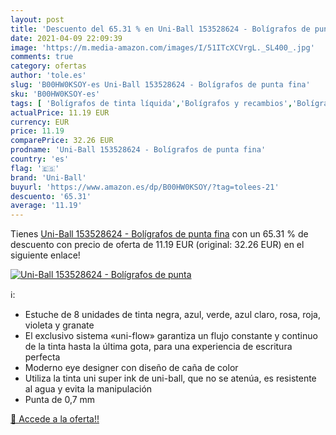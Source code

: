 ```yaml
---
layout: post
title: 'Descuento del 65.31 % en Uni-Ball 153528624 - Bolígrafos de punta'
date: 2021-04-09 22:09:39
image: 'https://m.media-amazon.com/images/I/51ITcXCVrgL._SL400_.jpg'
comments: true
category: ofertas
author: 'tole.es'
slug: 'B00HW0KSOY-es Uni-Ball 153528624 - Bolígrafos de punta fina'
sku: 'B00HW0KSOY-es'
tags: [ 'Bolígrafos de tinta líquida','Bolígrafos y recambios','Bolígrafos, lápices y útiles de escritura','Oficina y papelería','bolígrafos','uni-ball', ]
actualPrice: 11.19 EUR
currency: EUR
price: 11.19
comparePrice: 32.26 EUR
prodname: 'Uni-Ball 153528624 - Bolígrafos de punta fina'
country: 'es'
flag: '🇪🇸'
brand: 'Uni-Ball'
buyurl: 'https://www.amazon.es/dp/B00HW0KSOY/?tag=tolees-21'
descuento: '65.31'
average: '11.19'
---
```


Tienes [Uni-Ball 153528624 - Bolígrafos de punta fina](https://www.amazon.es/dp/B00HW0KSOY/?tag=tolees-21) con un 65.31 % de descuento con precio de oferta de 11.19 EUR (original: 32.26 EUR) en el siguiente enlace!

[![Uni-Ball 153528624 - Bolígrafos de punta](https://m.media-amazon.com/images/I/51ITcXCVrgL._SL400_.jpg)](https://www.amazon.es/dp/B00HW0KSOY/?tag=tolees-21)

ℹ️:

- Estuche de 8 unidades de tinta negra, azul, verde, azul claro, rosa, roja, violeta y granate
- El exclusivo sistema «uni-flow» garantiza un flujo constante y continuo de la tinta hasta la última gota, para una experiencia de escritura perfecta
- Moderno eye designer con diseño de caña de color
- Utiliza la tinta uni super ink de uni-ball, que no se atenúa, es resistente al agua y evita la manipulación
- Punta de 0,7 mm

[🛒 Accede a la oferta!!](https://www.amazon.es/dp/B00HW0KSOY/?tag=tolees-21)
